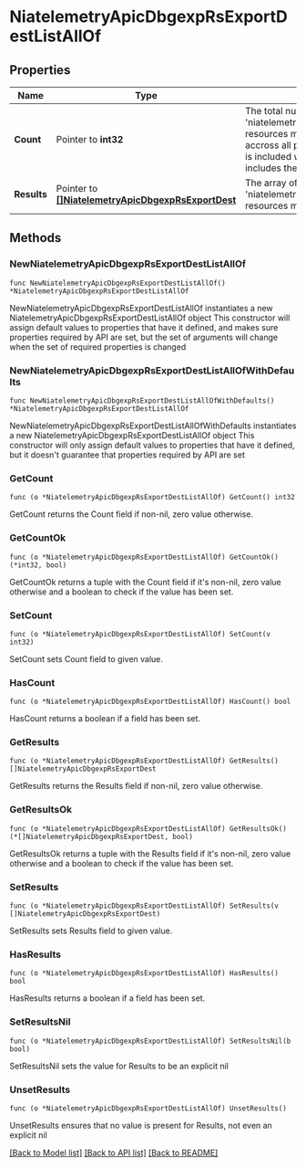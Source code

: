 # NiatelemetryApicDbgexpRsExportDestListAllOf

## Properties

Name | Type | Description | Notes
------------ | ------------- | ------------- | -------------
**Count** | Pointer to **int32** | The total number of &#39;niatelemetry.ApicDbgexpRsExportDest&#39; resources matching the request, accross all pages. The &#39;Count&#39; attribute is included when the HTTP GET request includes the &#39;$inlinecount&#39; parameter. | [optional] 
**Results** | Pointer to [**[]NiatelemetryApicDbgexpRsExportDest**](NiatelemetryApicDbgexpRsExportDest.md) | The array of &#39;niatelemetry.ApicDbgexpRsExportDest&#39; resources matching the request. | [optional] 

## Methods

### NewNiatelemetryApicDbgexpRsExportDestListAllOf

`func NewNiatelemetryApicDbgexpRsExportDestListAllOf() *NiatelemetryApicDbgexpRsExportDestListAllOf`

NewNiatelemetryApicDbgexpRsExportDestListAllOf instantiates a new NiatelemetryApicDbgexpRsExportDestListAllOf object
This constructor will assign default values to properties that have it defined,
and makes sure properties required by API are set, but the set of arguments
will change when the set of required properties is changed

### NewNiatelemetryApicDbgexpRsExportDestListAllOfWithDefaults

`func NewNiatelemetryApicDbgexpRsExportDestListAllOfWithDefaults() *NiatelemetryApicDbgexpRsExportDestListAllOf`

NewNiatelemetryApicDbgexpRsExportDestListAllOfWithDefaults instantiates a new NiatelemetryApicDbgexpRsExportDestListAllOf object
This constructor will only assign default values to properties that have it defined,
but it doesn't guarantee that properties required by API are set

### GetCount

`func (o *NiatelemetryApicDbgexpRsExportDestListAllOf) GetCount() int32`

GetCount returns the Count field if non-nil, zero value otherwise.

### GetCountOk

`func (o *NiatelemetryApicDbgexpRsExportDestListAllOf) GetCountOk() (*int32, bool)`

GetCountOk returns a tuple with the Count field if it's non-nil, zero value otherwise
and a boolean to check if the value has been set.

### SetCount

`func (o *NiatelemetryApicDbgexpRsExportDestListAllOf) SetCount(v int32)`

SetCount sets Count field to given value.

### HasCount

`func (o *NiatelemetryApicDbgexpRsExportDestListAllOf) HasCount() bool`

HasCount returns a boolean if a field has been set.

### GetResults

`func (o *NiatelemetryApicDbgexpRsExportDestListAllOf) GetResults() []NiatelemetryApicDbgexpRsExportDest`

GetResults returns the Results field if non-nil, zero value otherwise.

### GetResultsOk

`func (o *NiatelemetryApicDbgexpRsExportDestListAllOf) GetResultsOk() (*[]NiatelemetryApicDbgexpRsExportDest, bool)`

GetResultsOk returns a tuple with the Results field if it's non-nil, zero value otherwise
and a boolean to check if the value has been set.

### SetResults

`func (o *NiatelemetryApicDbgexpRsExportDestListAllOf) SetResults(v []NiatelemetryApicDbgexpRsExportDest)`

SetResults sets Results field to given value.

### HasResults

`func (o *NiatelemetryApicDbgexpRsExportDestListAllOf) HasResults() bool`

HasResults returns a boolean if a field has been set.

### SetResultsNil

`func (o *NiatelemetryApicDbgexpRsExportDestListAllOf) SetResultsNil(b bool)`

 SetResultsNil sets the value for Results to be an explicit nil

### UnsetResults
`func (o *NiatelemetryApicDbgexpRsExportDestListAllOf) UnsetResults()`

UnsetResults ensures that no value is present for Results, not even an explicit nil

[[Back to Model list]](../README.md#documentation-for-models) [[Back to API list]](../README.md#documentation-for-api-endpoints) [[Back to README]](../README.md)


